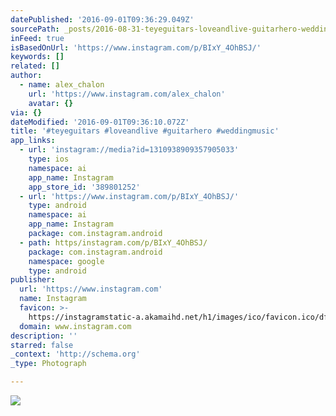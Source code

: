```yaml
---
datePublished: '2016-09-01T09:36:29.049Z'
sourcePath: _posts/2016-08-31-teyeguitars-loveandlive-guitarhero-weddingmusic.md
inFeed: true
isBasedOnUrl: 'https://www.instagram.com/p/BIxY_4OhBSJ/'
keywords: []
related: []
author:
  - name: alex_chalon
    url: 'https://www.instagram.com/alex_chalon'
    avatar: {}
via: {}
dateModified: '2016-09-01T09:36:10.072Z'
title: '#teyeguitars #loveandlive #guitarhero #weddingmusic'
app_links:
  - url: 'instagram://media?id=1310938909357905033'
    type: ios
    namespace: ai
    app_name: Instagram
    app_store_id: '389801252'
  - url: 'https://www.instagram.com/p/BIxY_4OhBSJ/'
    type: android
    namespace: ai
    app_name: Instagram
    package: com.instagram.android
  - path: https/instagram.com/p/BIxY_4OhBSJ/
    package: com.instagram.android
    namespace: google
    type: android
publisher:
  url: 'https://www.instagram.com'
  name: Instagram
  favicon: >-
    https://instagramstatic-a.akamaihd.net/h1/images/ico/favicon.ico/dfa85bb1fd63.ico
  domain: www.instagram.com
description: ''
starred: false
_context: 'http://schema.org'
_type: Photograph

---
```

![](https://imgflo.herokuapp.com/graph/2b2431f8e7ba7b0/6ae8de8c18b34cb53e1b13cc5be2899b/noop.jpg?input=https%3A%2F%2Fscontent.cdninstagram.com%2Ft51.2885-15%2Fs640x640%2Fsh0.08%2Fe35%2F13707260_271747063208215_1697485896_n.jpg%3Fig_cache_key%3DMTMxMDkzODkwOTM1NzkwNTAzMw%253D%253D.2)